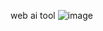 web ai tool 
![image](https://github.com/user-attachments/assets/2ac431c3-c70e-4ca7-8277-efcada3802bc)

